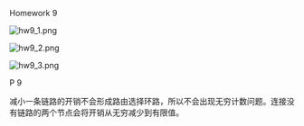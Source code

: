 Homework 9

![hw9_1.png](https://i.loli.net/2020/05/14/mur268xevs7oiSA.png)

![hw9_2.png](https://i.loli.net/2020/05/14/DHfFtwMICg5y1NX.png)

![hw9_3.png](https://i.loli.net/2020/05/14/BYp9uvmzgT1K2OR.png)

P 9

减小一条链路的开销不会形成路由选择环路，所以不会出现无穷计数问题。连接没有链路的两个节点会将开销从无穷减少到有限值。
